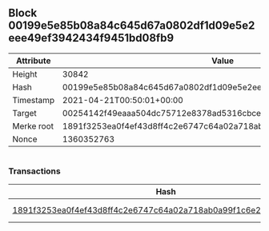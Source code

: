 ## Block 00199e5e85b08a84c645d67a0802df1d09e5e2eee49ef3942434f9451bd08fb9

Attribute | Value
--- | ---
Height | 30842
Hash | 00199e5e85b08a84c645d67a0802df1d09e5e2eee49ef3942434f9451bd08fb9
Timestamp | 2021-04-21T00:50:01+00:00
Target | 00254142f49eaaa504dc75712e8378ad5316cbcead634704b3734b6271167cc4
Merke root | 1891f3253ea0f4ef43d8ff4c2e6747c64a02a718ab0a99f1c6e2fc981561c667
Nonce | 1360352763

```

```

### Transactions

Hash | Amount
--- | ---
[1891f3253ea0f4ef43d8ff4c2e6747c64a02a718ab0a99f1c6e2fc981561c667](1891f3253ea0f4ef43d8ff4c2e6747c64a02a718ab0a99f1c6e2fc981561c667.md) | 10.00000000 SKEPTI 
